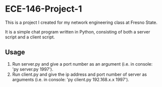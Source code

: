 # ECE-146-Project-1

This is a project I created for my network engineering class at Fresno State.

It is a simple chat program written in Python, consisting of both a server script and a client script.

## Usage

1. Run server.py and give a port number as an argument (i.e. in console: 'py server.py 1997').
2. Run client.py and give the ip address and port number of server as arguments (i.e. in console: 'py client.py 192.168.x.x 1997').
